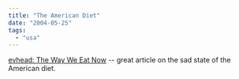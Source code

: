 ```yaml
---
title: "The American Diet"
date: "2004-05-25"
tags: 
  - "usa"
---
```


[evhead: The Way We Eat Now](http://www.evhead.com/2004/05/way-we-eat-now.asp "evhead: The Way We Eat Now") -- great article on the sad state of the American diet.
